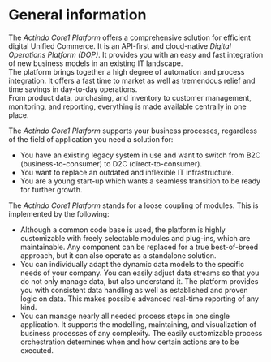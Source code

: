 # General information

The *Actindo Core1 Platform* offers a comprehensive solution for efficient digital Unified Commerce. It is an API-first and cloud-native *Digital Operations Platform (DOP)*. It provides you with an easy and fast integration of new business models in an existing IT landscape.   
The platform brings together a high degree of automation and process integration. It offers a fast time to market as well as tremendous relief and time savings in day-to-day operations.   
From product data, purchasing, and inventory to customer management, monitoring, and reporting, everything is made available centrally in one place. 

The *Actindo Core1 Platform* supports your business processes, regardless of the field of application you need a solution for:
- You have an existing legacy system in use and want to switch from B2C (business-to-consumer) to D2C (direct-to-consumer).
- You want to replace an outdated and inflexible IT infrastructure.
- You are a young start-up which wants a seamless transition to be ready for further growth.   
  
The *Actindo Core1 Platform* stands for a loose coupling of modules. This is implemented by the following:   
- Although a common code base is used, the platform is highly customizable with freely selectable modules and plug-ins, which are maintainable. Any component can be replaced for a true best-of-breed approach, but it can also operate as a standalone solution.   
- You can individually adapt the dynamic data models to the specific needs of your company. You can easily adjust data streams so that you do not only manage data, but also understand it. The platform provides you with consistent data handling as well as established and proven logic on data. This makes possible advanced real-time reporting of any kind.     
- You can manage nearly all needed process steps in one single application. It supports the modelling, maintaining, and visualization of business processes of any complexity. The easily customizable process orchestration determines when and how certain actions are to be executed.   


